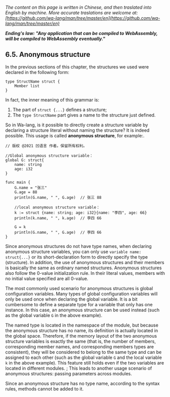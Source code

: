*The content on this page is written in Chinese, and then traslated into English by machine. More accurate traslations are welcome at: [https://github.com/wa-lang/man/tree/master/en](https://github.com/wa-lang/man/tree/master/en)*

***Ending's law: "Any application that can be compiled to WebAssembly, will be compiled to WebAssembly eventually."***

## 6.5. Anonymous structure

In the previous sections of this chapter, the structures we used were declared in the following form:
```wa
type StructName struct {
    Member list
}
```

In fact, the inner meaning of this grammar is:
1. The part of `struct {...}` defines a structure;
1. The `type StructName` part gives a name to the structure just defined.

So in Wa-lang, is it possible to directly create a structure variable by declaring a structure literal without naming the structure? It is indeed possible. This usage is called **anonymous structure**, for example:.
```wa
// 版权 @2021 凹语言 作者。保留所有权利。

//Global anonymous structure variable：
global G: struct{
    name: string
    age: i32
}

func main {
    G.name = "张三"
    G.age = 88
    println(G.name, " ", G.age)  // 张三 88

    //local anonymous structure variable：
    k := struct {name: string; age: i32}{name: "李四", age: 66}
    println(k.name, " ", k.age)  // 李四 66

    G = k
    println(G.name, " ", G.age)  // 李四 66
}
```

Since anonymous structures do not have type names, when declaring anonymous structure variables, you can only use `variable name: struct{...}` or its short-declaration form to directly specify the type (structure). In addition, the use of anonymous structures and their members is basically the same as ordinary named structures. Anonymous structures also follow the 0-value initialization rule. In their literal values, members with no initial value specified are all 0-value.

The most commonly used scenario for anonymous structures is global configuration variables. Many types of global configuration variables will only be used once when declaring the global variable. It is a bit cumbersome to define a separate type for a variable that only has one instance. In this case, an anonymous structure can be used instead (such as the global variable `G` in the above example).

The named type is located in the namespace of the module, but because the anonymous structure has no name, its definition is actually located in the global space. Therefore, if the memory layout of the two anonymous structure variables is exactly the same (that is, the number of members, corresponding member names, and corresponding members types are consistent), they will be considered to belong to the same type and can be assigned to each other (such as the global variable `G` and the local variable `k` in the above example). This feature still holds even if the two variables are located in different modules. ; This leads to another usage scenario of anonymous structures: passing parameters across modules.

Since an anonymous structure has no type name, according to the syntax rules, methods cannot be added to it.
